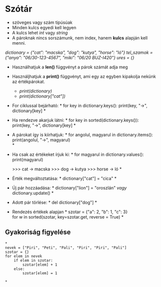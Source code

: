 # Szótár

- szöveges vagy szám tipúsúak
- Minden kulcs egyedi kell legyen
- A kulcs lehet *int* vagy *string*
- A pároknak nincs sorszámunk, nem index, hanem **kulcs** alapján kell menni.

*dictionary = {"cat": "macska", "dog": "kutya", "horse": "ló"}*
*tel_szamok = {"anya": "06/30-123-4567", "miki": "06/20 BUZ-I420"}*
*ures = {}*

- Használhatjuk a **len()** függvényt a párok számát adja meg
- Használjhatjuk a **print()** függvényt, ami egy az egyben kipakolja nekünk az értékpárokat.
	- *print(dictionary)*
	- *print(dictionary["cat"])*
	

- For ciklussal bejárható:
	*
	for key in dictionary.keys():
		print(key, "->", dictionary[key]
	*
- Ha rendezve akarjuk látni:
	*
	for key in sorted(dictionary.keys()):
		print(key, "->", dictionary[key]
	*
- A párokat így is kiirhatjuk:
	*
	for angolul, magyarul in dictionary.items():
		print(angolul, "->", magyarul)	
	*
- Ha csak az értékeket írjuk ki:
	*
	for magyarul in dictionary.values():
		print(magyarul)


	\>>> cat -> macska
	\>>> dog -> kutya
	\>>> horse -> ló
	*
- Érték megváltoztatása:
	*
	dictionary["cat"] = "cica"
	*
- Új pár hozzáadása:
	*
	dictionary["lion"] = "oroszlán"
	*vagy*
	dictionary.update()
	*
- Adott pár törlése:
	*
	del dictionary["dog"]
	*
- Rendezés értékek alapjan
	*
	szotar = {"a": 2, "b": 1, "c": 3}	
	for w in sorted(szotar, key=szotar.get, reverse = True)
	*
## Gyakoriság figyelése
	*
	nevek = ["Piri", "Peti", "Pali", "Piri", "Piri", "Pali"]
	szotar = {}
	for elem in nevek
		if elem in szotar:
			szotar[elem] + 1
		else:
			szotar[elem] = 1

	*
